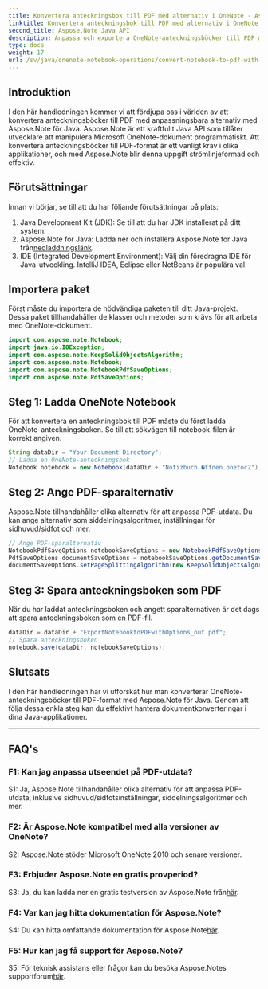 ```yaml
---
title: Konvertera anteckningsbok till PDF med alternativ i OneNote - Aspose.Note
linktitle: Konvertera anteckningsbok till PDF med alternativ i OneNote - Aspose.Note
second_title: Aspose.Note Java API
description: Anpassa och exportera OneNote-anteckningsböcker till PDF med lätthet! Aspose.Note för Java hanterar de tunga lyften. Steg-för-steg guide ingår! #OneNote #Java #Aspose
type: docs
weight: 17
url: /sv/java/onenote-notebook-operations/convert-notebook-to-pdf-with-options/
---
```

## Introduktion

I den här handledningen kommer vi att fördjupa oss i världen av att konvertera anteckningsböcker till PDF med anpassningsbara alternativ med Aspose.Note för Java. Aspose.Note är ett kraftfullt Java API som tillåter utvecklare att manipulera Microsoft OneNote-dokument programmatiskt. Att konvertera anteckningsböcker till PDF-format är ett vanligt krav i olika applikationer, och med Aspose.Note blir denna uppgift strömlinjeformad och effektiv.

## Förutsättningar

Innan vi börjar, se till att du har följande förutsättningar på plats:

1. Java Development Kit (JDK): Se till att du har JDK installerat på ditt system.
2. Aspose.Note for Java: Ladda ner och installera Aspose.Note for Java från[nedladdningslänk](https://releases.aspose.com/note/java/).
3. IDE (Integrated Development Environment): Välj din föredragna IDE för Java-utveckling. IntelliJ IDEA, Eclipse eller NetBeans är populära val.

## Importera paket

Först måste du importera de nödvändiga paketen till ditt Java-projekt. Dessa paket tillhandahåller de klasser och metoder som krävs för att arbeta med OneNote-dokument.

```java
import com.aspose.note.Notebook;
import java.io.IOException;
import com.aspose.note.KeepSolidObjectsAlgorithm;
import com.aspose.note.Notebook;
import com.aspose.note.NotebookPdfSaveOptions;
import com.aspose.note.PdfSaveOptions;
```

## Steg 1: Ladda OneNote Notebook

För att konvertera en anteckningsbok till PDF måste du först ladda OneNote-anteckningsboken. Se till att sökvägen till notebook-filen är korrekt angiven.

```java
String dataDir = "Your Document Directory";
// Ladda en OneNote-anteckningsbok
Notebook notebook = new Notebook(dataDir + "Notizbuch �ffnen.onetoc2");
```

## Steg 2: Ange PDF-sparalternativ

Aspose.Note tillhandahåller olika alternativ för att anpassa PDF-utdata. Du kan ange alternativ som siddelningsalgoritmer, inställningar för sidhuvud/sidfot och mer.

```java
// Ange PDF-sparalternativ
NotebookPdfSaveOptions notebookSaveOptions = new NotebookPdfSaveOptions();
PdfSaveOptions documentSaveOptions = notebookSaveOptions.getDocumentSaveOptions();
documentSaveOptions.setPageSplittingAlgorithm(new KeepSolidObjectsAlgorithm());
```

## Steg 3: Spara anteckningsboken som PDF

När du har laddat anteckningsboken och angett sparalternativen är det dags att spara anteckningsboken som en PDF-fil.

```java
dataDir = dataDir + "ExportNotebooktoPDFwithOptions_out.pdf";
// Spara anteckningsboken
notebook.save(dataDir, notebookSaveOptions);
```

## Slutsats

I den här handledningen har vi utforskat hur man konverterar OneNote-anteckningsböcker till PDF-format med Aspose.Note för Java. Genom att följa dessa enkla steg kan du effektivt hantera dokumentkonverteringar i dina Java-applikationer.

---

## FAQ's

### F1: Kan jag anpassa utseendet på PDF-utdata?

S1: Ja, Aspose.Note tillhandahåller olika alternativ för att anpassa PDF-utdata, inklusive sidhuvud/sidfotsinställningar, siddelningsalgoritmer och mer.

### F2: Är Aspose.Note kompatibel med alla versioner av OneNote?

S2: Aspose.Note stöder Microsoft OneNote 2010 och senare versioner.

### F3: Erbjuder Aspose.Note en gratis provperiod?

 S3: Ja, du kan ladda ner en gratis testversion av Aspose.Note från[här](https://releases.aspose.com/).

### F4: Var kan jag hitta dokumentation för Aspose.Note?

 S4: Du kan hitta omfattande dokumentation för Aspose.Note[här](https://reference.aspose.com/note/java/).

### F5: Hur kan jag få support för Aspose.Note?

 S5: För teknisk assistans eller frågor kan du besöka Aspose.Notes supportforum[här](https://forum.aspose.com/c/note/28).